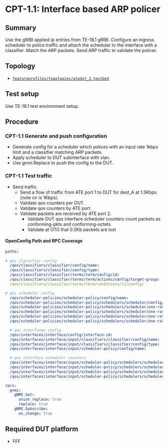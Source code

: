 # CPT-1.1: Interface based ARP policer

## Summary

Use the gRIBI applied ip entries from TE-18.1 gRIBI. 
Configure an ingress scheduler to police traffic and attach the scheduler to the interface with a classifier. Match the ARP packets. 
Send ARP traffic to validate the policer.

## Topology

* [`featureprofiles/topologies/atedut_2.testbed`](https://github.com/openconfig/featureprofiles/blob/main/topologies/atedut_2.testbed)

## Test setup

Use TE-18.1 test environment setup.

## Procedure

### CPT-1.1 Generate and push configuration

* Generate config for a scheduler which polices with an input rate 1kbps limit and a classifier matching ARP packets.
* Apply scheduler to DUT subinterface with vlan.
* Use gnmi.Replace to push the config to the DUT.


### CPT-1.1 Test traffic

* Send traffic
  * Send a flow of traffic from ATE port 1 to DUT for dest_A at 1.5Kbps (note cir is 1Kbps).
  * Validate qos counters per DUT.
  * Validate qos counters by ATE port.
  * Validate packets are received by ATE port 2.
    * Validate DUT qos interface scheduler counters count packets as conforming-pkts and conforming-octets
    * Validate at OTG that 0.5Kb packets are lost


#### OpenConfig Path and RPC Coverage

```yaml
paths:
 
# qos classifier config
  /qos/classifiers/classifier/config/name:
  /qos/classifiers/classifier/config/type:
  /qos/classifiers/classifier/terms/term/config/id:
  /qos/classifiers/classifier/terms/term/actions/config/target-group:
  /qos/classifiers/classifier/terms/term/conditions/l2/config/

# qos scheduler config
  /qos/scheduler-policies/scheduler-policy/config/name:
  /qos/scheduler-policies/scheduler-policy/schedulers/scheduler/config/type:
  /qos/scheduler-policies/scheduler-policy/schedulers/scheduler/one-rate-two-color/config/cir:
  /qos/scheduler-policies/scheduler-policy/schedulers/scheduler/one-rate-two-color/config/bc:
  /qos/scheduler-policies/scheduler-policy/schedulers/scheduler/one-rate-two-color/config/queuing-behavior:
  /qos/scheduler-policies/scheduler-policy/schedulers/scheduler/one-rate-two-color/exceed-action/config/drop:

  # qos interfaces config
  /qos/interfaces/interface/config/interface-id:
  /qos/interfaces/interface/input/classifiers/classifier/config/name:
  /qos/interfaces/interface/input/classifiers/classifier/config/type:
  /qos/interfaces/interface/input/scheduler-policy/config/name:

  # qos interface scheduler counters
  /qos/interfaces/interface/input/scheduler-policy/schedulers/scheduler/state/conforming-pkts:
  /qos/interfaces/interface/input/scheduler-policy/schedulers/scheduler/state/conforming-octets:
  /qos/interfaces/interface/input/scheduler-policy/schedulers/scheduler/state/exceeding-pkts:
  /qos/interfaces/interface/input/scheduler-policy/schedulers/scheduler/state/exceeding-octets:

rpcs:
  gnmi:
    gNMI.Set:
      union_replace: true
      replace: true
    gNMI.Subscribe:
      on_change: true
```

## Required DUT platform

* FFF
